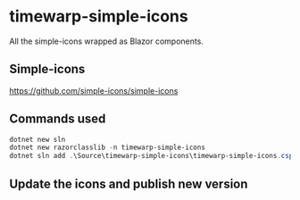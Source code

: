 # timewarp-simple-icons

All the simple-icons wrapped as Blazor components.

## Simple-icons

https://github.com/simple-icons/simple-icons

## Commands used

```PowerShell
dotnet new sln
dotnet new razorclasslib -n timewarp-simple-icons
dotnet sln add .\Source\timewarp-simple-icons\timewarp-simple-icons.csp
```
## Update the icons and publish new version




